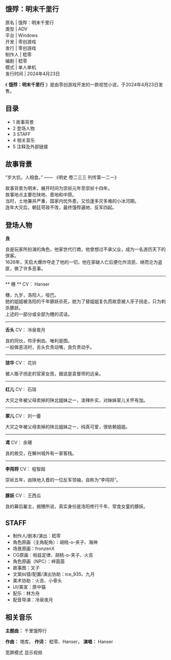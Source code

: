 饿殍：明末千里行  
---  
原名  |  饿殍：明末千里行   
类型  |  ADV   
平台  |  Windows   
开发  |  零创游戏   
发行  |  零创游戏   
制作人  |  嵇零   
编剧  |  嵇零   
模式  |  单人单机   
发行时间  |  2024年4月23日   
  
《 **饿殍：明末千里行** 》是由零创游戏开发的一款视觉小说，于2024年4月23日发售。

##  目录

  * 1  故事背景 
  * 2  登场人物 
  * 3  STAFF 
  * 4  相关音乐 
  * 5  注释及外部链接 

##  故事背景

“岁大饥，人相食。” —— 《明史 卷二三三 列传第一二一》  
  
故事背景为明末，展开时间为崇祯元年至崇祯十四年。  
故事地点主要在陕地、晋地和中原。  
当时，土地兼并严重，国家内忧外患，又恰逢多灾多难的小冰河期。  
连年大灾后，朝廷苛政不改，最终饿殍遍地、反军四起。

##  登场人物

**良**

良是玩家所扮演的角色，他家世代行商，他曾想过不承父业，成为一名游历天下的侠客。  
1626年，天启大爆炸夺走了他的一切，他在家破人亡后便化作流民、继而沦为盗匪，做了许多恶事。

* * *

** 穗  ** CV：  Hanser

穗，九岁，洛阳人，哑巴。  
她的姐姐被洛阳的千年豚妖杀死，她为了替姐姐复仇而故意被人牙子拐走，只为刺杀豚妖。  
上述的一部分或全部为穗的谎话。

* * *

**舌头** CV：  冷泉夜月

良的同伙，伶牙俐齿、唯利是图。  
一般做恶活时，舌头负责动嘴，良负责动手。

* * *

**琼华** CV：  花铃

被人贩子拐走的官家女孩，据说是袁督师的远亲。

* * *

**红儿** CV：  石琰

大灾之年被父母卖掉的陕北姐妹之一，泼辣朴实，对妹妹翠儿关怀有加。

* * *

**翠儿** CV：  刘一蕾

大灾之年被父母卖掉的陕北姐妹之一，纯真可爱，很依赖姐姐。

* * *

**鸢** CV：  余珊

良的故交，在解州城外有一家客栈。

* * *

**李闯将** CV：  程智超

崇祯五年，由陕地入晋的一位反军领袖，自称为“李闯将”。

* * *

**豚妖** CV：  王西瓜

良的幕后雇主，据穗所说，真实身份是洛阳修行千年、常食女童的豚妖。

##  STAFF

  * 制作人/剧本/演出：嵇零 
  * 角色原画（主角配角）：胡桃-o-夹子、海神 
  * 场景原画：fronzenX 
  * CG原画：帕兹定律、胡桃-o-夹子、火吉 
  * 角色原画（NPC）：梓茵茵 
  * 故事图：叉子 
  * 文案纠错/配置/演出协助：ice_935、九月 
  * 美术协助：火吉、小骨头 
  * UI/美宣：匣中猫 
  * 配乐：林方舟 
  * 配音导演：冷泉夜月 

##  相关音乐

**主题曲：** 千里饿殍行

**作曲：** 塔库， **作词：** 嵇零、Hanser， **演唱：** Hanser

宽屏模式  显示视频